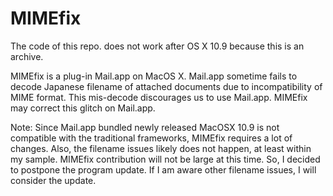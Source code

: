 # MIMEfix
The code of this repo. does not work after OS X 10.9 because this is an archive. 

MIMEfix is a plug-in Mail.app on MacOS X. Mail.app sometime fails to decode Japanese filename of attached documents due to incompatibility of MIME format. This mis-decode discourages us to use Mail.app. MIMEfix may correct this glitch on Mail.app.

Note: Since Mail.app bundled newly released MacOSX 10.9 is not compatible with the traditional frameworks, MIMEfix requires a lot of changes. Also, the filename issues likely does not happen, at least within my sample. MIMEfix contribution will not be large at this time. So, I decided to postpone the program update. If I am aware other filename issues, I will consider the update.

